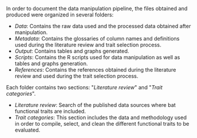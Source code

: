 In order to document the data manipulation pipeline, the files obtained and produced were organized in several folders:

-   *Data*: Contains the raw data used and the processed data obtained after manipulation.
-   *Metadata*: Contains the glossaries of column names and definitions used during the literature review and trait selection process.
-   *Output*: Contains tables and graphs generated.
-   *Scripts*: Contains the R scripts used for data manipulation as well as tables and graphs generation.
-   *References*: Contains the references obtained during the literature review and used during the trait selection process.

Each folder contains two sections: "*Literature review*" and "*Trait categories*".

-   *Literature review*: Search of the published data sources where bat functional traits are included.
-   *Trait categories*: This section includes the data and methodology used in order to compile, select, and clean the different functional traits to be evaluated.
